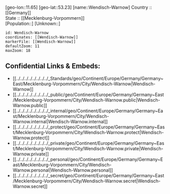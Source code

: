 ﻿---
location: [53.23,11.65] 
mapzoom: [7,12] 
mapmarker: city 
type: City
tags:
- geo/City


SpocWebEntityId: 35538
isDeleted: false
confidential: public

---
[geo-lon::11.65] 
[geo-lat::53.23] 
[name::Wendisch-Warnow] 
Country :: [[Germany]]  
State :: [[Mecklenburg-Vorpommern]]  
[Population::] 
[Unknown::] 


```leaflet
id: Wendisch-Warnow
coordinates: [[Wendisch-Warnow]] 
markerFile: [[Wendisch-Warnow]] 
defaultZoom: 11 
maxZoom: 18
```


## Confidential Links & Embeds: 
- [[../../../../../../../../_Standards/geo/Continent/Europe/Germany/Germany~East/Mecklenburg-Vorpommern/City/Wendisch-Warnow|Wendisch-Warnow]] 
- [[../../../../../../../../_public/geo/Continent/Europe/Germany/Germany~East/Mecklenburg-Vorpommern/City/Wendisch-Warnow.public|Wendisch-Warnow.public]] 
- [[../../../../../../../../_internal/geo/Continent/Europe/Germany/Germany~East/Mecklenburg-Vorpommern/City/Wendisch-Warnow.internal|Wendisch-Warnow.internal]] 
- [[../../../../../../../../_protect/geo/Continent/Europe/Germany/Germany~East/Mecklenburg-Vorpommern/City/Wendisch-Warnow.protect|Wendisch-Warnow.protect]] 
- [[../../../../../../../../_private/geo/Continent/Europe/Germany/Germany~East/Mecklenburg-Vorpommern/City/Wendisch-Warnow.private|Wendisch-Warnow.private]] 
- [[../../../../../../../../_personal/geo/Continent/Europe/Germany/Germany~East/Mecklenburg-Vorpommern/City/Wendisch-Warnow.personal|Wendisch-Warnow.personal]] 
- [[../../../../../../../../_secret/geo/Continent/Europe/Germany/Germany~East/Mecklenburg-Vorpommern/City/Wendisch-Warnow.secret|Wendisch-Warnow.secret]] 
